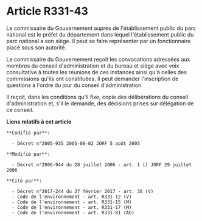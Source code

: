 # Article R331-43

Le commissaire du Gouvernement auprès de l'établissement public du parc national est le préfet du département dans lequel
l'établissement public du parc national a son siège. Il peut se faire représenter par un fonctionnaire placé sous son
autorité.

Le commissaire du Gouvernement reçoit les convocations adressées aux membres du conseil d'administration et du bureau et
siège avec voix consultative à toutes les réunions de ces instances ainsi qu'à celles des commissions qu'ils ont constituées.
Il peut demander l'inscription de questions à l'ordre du jour du conseil d'administration.

Il reçoit, dans les conditions qu'il fixe, copie des délibérations du conseil d'administration et, s'il le demande, des
décisions prises sur délégation de ce conseil.

**Liens relatifs à cet article**

	**Codifié par**:

	  - Décret n°2005-935 2005-08-02 JORF 5 août 2005

	**Modifié par**:

	  - Décret n°2006-944 du 28 juillet 2006 - art. 1 () JORF 29 juillet 2006

	**Cité par**:

	  - Décret n°2017-244 du 27 février 2017 - art. 36 (V)
	  - Code de l'environnement - art. R331-12 (V)
	  - Code de l'environnement - art. R331-15 (M)
	  - Code de l'environnement - art. R331-17 (M)
	  - Code de l'environnement - art. R331-81 (Ab)
